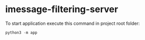 # imessage-filtering-server

To start application execute this command in project root folder:

```python
python3 -m app
```
